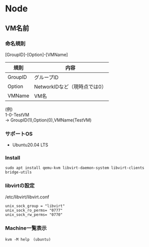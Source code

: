 # Node
## VM名前
### 命名規則
[GroupID]-[Option]-[VMName]  

|規則|内容|
|---|---|
|GroupID|グループID|
|Option|NetworkIDなど（現時点では0）|
|VMName|VM名|

(例)  
1-0-TestVM  
-> GroupID(1),Option(0),VMName(TestVM)


### サポートOS
* Ubuntu20.04 LTS

### Install
```
sudo apt install qemu-kvm libvirt-daemon-system libvirt-clients bridge-utils
```

### libvirtの設定
/etc/libvirt/libvirt.conf
```
unix_sock_group = "libvirt"
unix_sock_ro_perms= "0777"
unix_sock_rw_perms= "0770"
```

### Machine一覧表示
```
kvm -M help　(ubuntu)
```